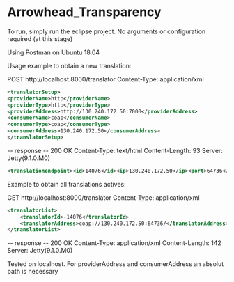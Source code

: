 # Arrowhead_Transparency

To run, simply run the eclipse project. No arguments or configuration required (at this stage)

Using Postman on Ubuntu 18.04

Usage example to obtain a new translation:

POST http://localhost:8000/translator
Content-Type: application/xml
```xml
<translatorSetup>
<providerName>http</providerName>
<providerType>http</providerType>
<providerAddress>http://130.240.172.50:7000</providerAddress>
<consumerName>coap</consumerName>
<consumerType>coap</consumerType>
<consumerAddress>130.240.172.50</consumerAddress>
</translatorSetup>
```
 -- response --
200 OK
Content-Type:  text/html
Content-Length:  93
Server:  Jetty(9.1.0.M0)
```xml
<translationendpoint><id>14076</id><ip>130.240.172.50</ip><port>64736</port></translationendpoint>
```

Example to obtain all translations actives:

GET http://localhost:8000/translator
Content-Type: application/xml
```xml
<translatorList>
    <translatorId>-14076</translatorId>
    <translatorAddress>coap://130.240.172.50:64736/</translatorAddress>+
</translatorList>
```
 -- response --
200 OK
Content-Type:  application/xml
Content-Length:  142
Server:  Jetty(9.1.0.M0)

Tested on localhost. For providerAddress and consumerAddress an absolut path is necessary


